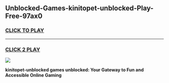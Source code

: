 
## Unblocked-Games-kinitopet-unblocked-Play-Free-97ax0
<h3>
<a href="https://premium76.site?title=kinitopet-unblocked&ref=12A">CLICK TO PLAY</a></h3>
<hr>

<h3>
<a href="https://premium76.site?title=kinitopet-unblocked&ref=12A">CLICK 2 PLAY</a>
  
</h3>

<a href="https://premium76.site?title=kinitopet-unblocked&ref=12A"><img src="https://clearcache.store/games.png"></a>


**kinitopet-unblocked games unblocked: Your Gateway to Fun and Accessible Online Gaming**
